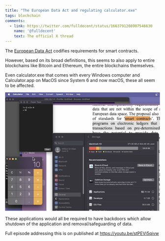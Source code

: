 ```yaml
---
title: "The European Data Act and regulating calculator.exe"
tags: blockchain
comments:
  - link: https://twitter.com/fulldecent/status/1663791208907546630
    name: '@fulldecent'
    text: The official X thread
---
```


The [European Data Act](https://eur-lex.europa.eu/legal-content/EN/TXT/HTML/?uri=CELEX:52022PC0068#article-30) codifies requirements for smart contracts.

However, based on its broad definitions, this seems to also apply to entire blockchains like Bitcoin and Ethereum, the entire blockchains themselves.

Even calculator.exe that comes with every Windows computer and Calculator.app on MacOS since System 6 and now macOS, these all seem to be affected.

![Is calculator.exe a smart contract?](/assets/images/2023-05-31-regulating-calculator.exe.jpg)

These applications would all be required to have backdoors which allow shutdown of the application and removal/safeguarding of data.

Full episode addressing this is on published at https://youtu.be/stPEVi5qivw